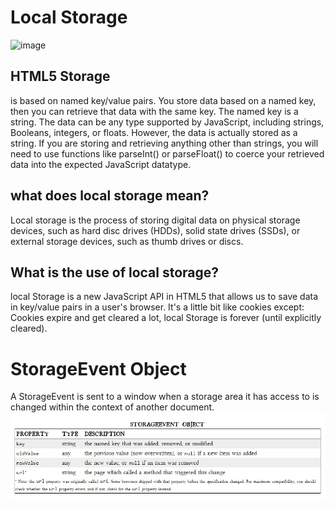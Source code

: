 # Local Storage
![image](https://res.cloudinary.com/de4rvmslk/image/upload/f_auto,q_auto,w_1440/LocalStorage-cover_photo.png)
## HTML5 Storage
is based on named key/value pairs. You store data based on a named key, then you can retrieve that data with the same key. The named key is a string. The data can be any type supported by JavaScript, including strings, Booleans, integers, or floats. However, the data is actually stored as a string. If you are storing and retrieving anything other than strings, you will need to use functions like parseInt() or parseFloat() to coerce your retrieved data into the expected JavaScript datatype.
## what does local storage mean?
Local storage is the process of storing digital data on physical storage devices, such as hard disc drives (HDDs), solid state drives (SSDs), or external storage devices, such as thumb drives or discs.

## What is the use of local storage?
local Storage is a new JavaScript API in HTML5 that allows us to save data in key/value pairs in a user's browser. It's a little bit like cookies except: Cookies expire and get cleared a lot, local Storage is forever (until explicitly cleared).

# StorageEvent Object
A StorageEvent is sent to a window when a storage area it has access to is changed within the context of another document.
![image](./img/StorageEvent.jpg)